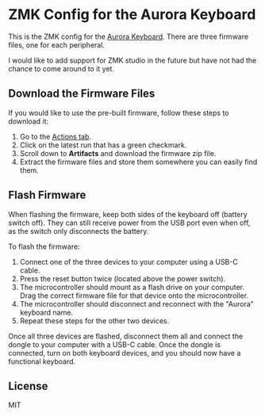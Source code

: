 # ZMK Config for the Aurora Keyboard

This is the ZMK config for the [Aurora Keyboard](https://github.com/Musab-Hassan/aurora_keyboard). There are three firmware files, one for each peripheral.

I would like to add support for ZMK studio in the future but have not had the chance to come around to it yet.

## Download the Firmware Files

If you would like to use the pre-built firmware, follow these steps to download it:

1. Go to the [Actions tab](https://github.com/Musab-Hassan/zmk-config-aurora/actions/workflows/build.yml).
2. Click on the latest run that has a green checkmark.
3. Scroll down to **Artifacts** and download the firmware zip file.
4. Extract the firmware files and store them somewhere you can easily find them.

## Flash Firmware

When flashing the firmware, keep both sides of the keyboard off (battery switch off). They can still receive power from the USB port even when off, as the switch only disconnects the battery.

To flash the firmware:

1. Connect one of the three devices to your computer using a USB-C cable.
2. Press the reset button twice (located above the power switch).
3. The microcontroller should mount as a flash drive on your computer. Drag the correct firmware file for that device onto the microcontroller.
4. The microcontroller should disconnect and reconnect with the "Aurora" keyboard name.
5. Repeat these steps for the other two devices.

Once all three devices are flashed, disconnect them all and connect the dongle to your computer with a USB-C cable. Once the dongle is connected, turn on both keyboard devices, and you should now have a functional keyboard.

## License

MIT
